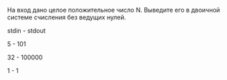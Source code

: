 На вход дано целое положительное число N. Выведите его в двоичной системе счисления без ведущих нулей.

stdin - stdout

5 - 101

32 - 100000

1 - 1